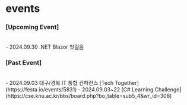 # events

### [Upcoming Event]  
<br>  
- 2024.09.30 .NET Blazor 첫걸음
<br>  
  
### [Past Event]  
<br>  
- 2024.09.03 대구/경북 IT 통합 컨퍼런스 [Tech Together](https://festa.io/events/5831)
- 2024.09.03~22 [C# Learning Challenge](https://cse.knu.ac.kr/bbs/board.php?bo_table=sub5_4&wr_id=308)
